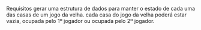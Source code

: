 Requisitos
gerar uma estrutura de dados para manter o estado de cada uma das casas de um jogo da velha.
cada casa do jogo da velha poderá estar vazia, ocupada pelo 1º jogador ou ocupada pelo 2º jogador.